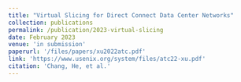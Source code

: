```yaml
---
title: "Virtual Slicing for Direct Connect Data Center Networks"
collection: publications
permalink: /publication/2023-virtual-slicing
date: February 2023
venue: 'in submission'
paperurl: '/files/papers/xu2022atc.pdf'
link: 'https://www.usenix.org/system/files/atc22-xu.pdf'
citation: 'Chang, He, et al.'
---
```

